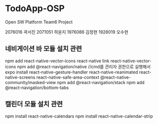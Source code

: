 # TodoApp-OSP
Open SW Platform Team6 Project

2076016 곽서진
2071051 하윤지
1976086 김정현
1928019 오수현

## 네비게이션 바 모듈 설치 관련  
npm add react-native-vector-icons
react-native link react-native-vector-icons
npm add @react-navigation/native
//cmd를 관리자 권한으로 실행해서
expo install react-native-gesture-handler react-native-reanimated react-native-screens react-native-safe-area-context @react-native-community/masked-view
npm add @react-navigation/stack
npm add @react-navigation/bottom-tabs

## 캘린더 모듈 설치 관련
npm install react-native-calendars
npm install react-native-calendar-strip
